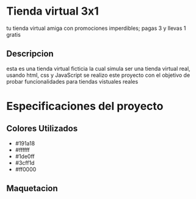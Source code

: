 # Tienda virtual 3x1
tu tienda virtual amiga con promociones imperdibles; pagas 3 y llevas 1 gratis

## Descripcion
esta es una tienda virtual ficticia la cual simula ser una tienda virtual real, usando html, css y JavaScript se realizo este proyecto con el objetivo de probar funcionalidades para tiendas vistuales reales

# Especificaciones del proyecto

## Colores Utilizados
- #191a18
- #ffffff
- #1de0ff
- #3cff1d
- #ff0000

## Maquetacion

                                                                                   